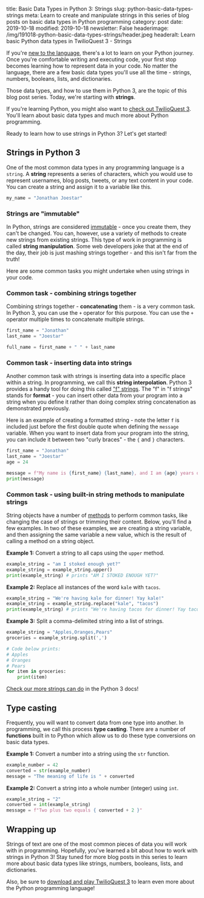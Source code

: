 title: Basic Data Types in Python 3: Strings
slug: python-basic-data-types-strings
meta: Learn to create and manipulate strings in this series of blog posts on basic data types in Python programming
category: post
date: 2019-10-18
modified: 2019-10-18
newsletter: False
headerimage: /img/191018-python-basic-data-types-strings/header.jpeg
headeralt: Learn basic Python data types in TwilioQuest 3 - Strings

If you're [new to the language](https://wiki.python.org/moin/BeginnersGuide/Overview),
there's a lot to learn on your Python journey. Once you're comfortable writing
and executing code, your first stop becomes learning how to represent data in
your code. No matter the language, there are a few basic data types you'll use
all the time - strings, numbers, booleans, lists, and dictionaries.

Those data types, and how to use them in Python 3, are the topic of this blog 
post series. Today, we're starting with __strings__.

If you're learning Python, you might also want to
[check out TwilioQuest 3](https://www.twilio.com/quest/download).
You'll learn about basic data types and much more about Python programming.

Ready to learn how to use strings in Python 3? Let's get started!

## Strings in Python 3

One of the most common data types in any programming language is a `string`. A
__string__ represents a series of characters, which you would use to represent
usernames, blog posts, tweets, or any text content in your code. You can create
a string and assign it to a variable like this.

```python
my_name = "Jonathan Joestar"
```

### Strings are "immutable"

In Python, strings are considered [immutable](https://www.merriam-webster.com/dictionary/immutable) - 
once you create them, they can't be changed. You can, however, use a variety of
methods to create new strings from existing strings. This type of work in
programming is called __string manipulation__. Some web developers joke that at
the end of the day, their job is just mashing strings together - and this isn't
far from the truth!

Here are some common tasks you might undertake when using strings in your code.

### Common task - combining strings together

Combining strings together - __concatenating__ them - is a very common task. In
Python 3, you can use the `+` operator for this purpose. You can use the `+`
operator multiple times to concatenate multiple strings.

```python
first_name = "Jonathan"
last_name = "Joestar"

full_name = first_name + " " + last_name
```

### Common task - inserting data into strings

Another common task with strings is inserting data into a specific place
within a string. In programming, we call this __string interpolation__. Python 3
provides a handy tool for doing this called ["f" strings](https://www.python.org/dev/peps/pep-0498/).
The "f" in "f strings" stands for __format__ - you can insert other data from
your program into a string when you define it rather than doing complex string
concatenation as demonstrated previously.

Here is an example of creating a formatted string - note the letter `f` is
included just before the first double quote when defining the `message` variable.
When you want to insert data from your program into the string, you can include 
it between two "curly braces" - the `{` and `}` characters.

```python
first_name = "Jonathan"
last_name = "Joestar"
age = 24

message = f"My name is {first_name} {last_name}, and I am {age} years old."
print(message)
```

### Common task - using built-in string methods to manipulate strings

String objects have a number of [methods](https://docs.python.org/3/library/stdtypes.html#string-methods)
to perform common tasks, like changing the case of strings or trimming their 
content. Below, you'll find a few examples. In two of these examples, we are
creating a string variable, and then assigning the same variable a new value,
which is the result of calling a method on a string object.

__Example 1:__ Convert a string to all caps using the `upper` method.

```python
example_string = "am I stoked enough yet?"
example_string = example_string.upper()
print(example_string) # prints "AM I STOKED ENOUGH YET?"
```

__Example 2:__ Replace all instances of the word `kale` with `tacos`.

```python
example_string = "We're having kale for dinner! Yay kale!"
example_string = example_string.replace("kale", "tacos")
print(example_string) # prints "We're having tacos for dinner! Yay tacos!"
```

__Example 3:__ Split a comma-delimited string into a list of strings.

```python
example_string = "Apples,Oranges,Pears"
groceries = example_string.split(',')

# Code below prints:
# Apples
# Oranges
# Pears
for item in groceries:
    print(item)
```

[Check our more strings can do](https://docs.python.org/3/library/stdtypes.html#string-methods)
in the Python 3 docs!

## Type casting

Frequently, you will want to convert data from one type into another. In 
programming, we call this process __type casting__. There are a number of 
__functions__ built in to Python which allow us to do these type conversions
on basic data types.

__Example 1:__ Convert a number into a string using the `str` function.

```python
example_number = 42
converted = str(example_number)
message = "The meaning of life is " + converted
```

__Example 2:__ Convert a string into a whole number (integer) using `int`.

```python
example_string = "2"
converted = int(example_string)
message = f"Two plus two equals { converted + 2 }"
```

## Wrapping up

Strings of text are one of the most common pieces of data you will work with
in programming. Hopefully, you've learned a bit about how to work with strings
in Python 3! Stay tuned for more blog posts in this series to learn more about
basic data types like strings, numbers, booleans, lists, and dictionaries.

Also, be sure to [download and play TwilioQuest 3](https://www.twilio.com/quest/download)
to learn even more about the Python programming language!
